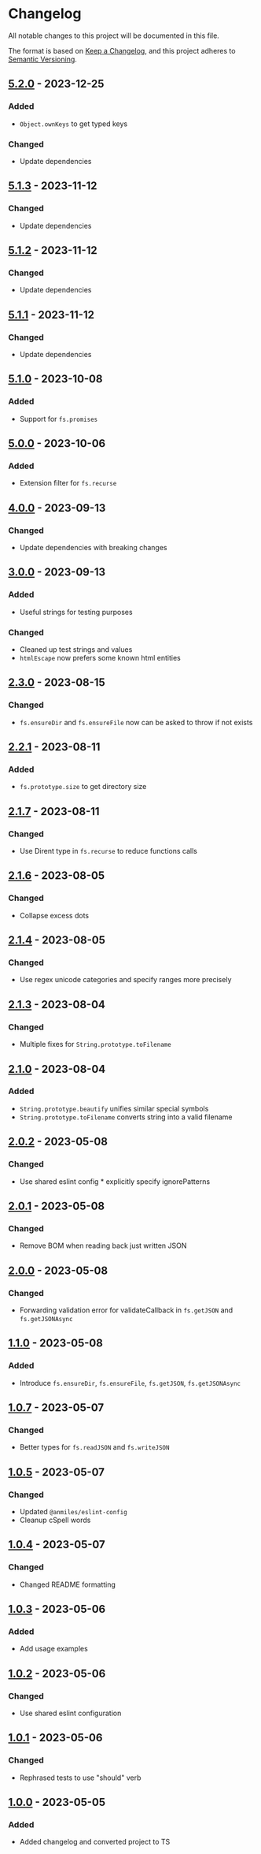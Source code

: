 # Changelog

All notable changes to this project will be documented in this file.

The format is based on [Keep a Changelog](https://keepachangelog.com/en/1.0.0/),
and this project adheres to [Semantic Versioning](https://semver.org/spec/v2.0.0.html).

## [5.2.0](../../tags/v5.2.0) - 2023-12-25
### Added
- `Object.ownKeys` to get typed keys
### Changed
- Update dependencies

## [5.1.3](../../tags/v5.1.3) - 2023-11-12
### Changed
- Update dependencies

## [5.1.2](../../tags/v5.1.2) - 2023-11-12
### Changed
- Update dependencies

## [5.1.1](../../tags/v5.1.1) - 2023-11-12
### Changed
- Update dependencies

## [5.1.0](../../tags/v5.1.0) - 2023-10-08
### Added
- Support for `fs.promises`

## [5.0.0](../../tags/v5.0.0) - 2023-10-06
### Added
- Extension filter for `fs.recurse`

## [4.0.0](../../tags/v4.0.0) - 2023-09-13
### Changed
- Update dependencies with breaking changes

## [3.0.0](../../tags/v3.0.0) - 2023-09-13
### Added
- Useful strings for testing purposes
### Changed
- Cleaned up test strings and values
- `htmlEscape` now prefers some known html entities

## [2.3.0](../../tags/v2.3.0) - 2023-08-15
### Changed
- `fs.ensureDir` and `fs.ensureFile` now can be asked to throw if not exists

## [2.2.1](../../tags/v2.2.1) - 2023-08-11
### Added
- `fs.prototype.size` to get directory size

## [2.1.7](../../tags/v2.1.7) - 2023-08-11
### Changed
- Use Dirent type in `fs.recurse` to reduce functions calls

## [2.1.6](../../tags/v2.1.6) - 2023-08-05
### Changed
- Collapse excess dots

## [2.1.4](../../tags/v2.1.4) - 2023-08-05
### Changed
- Use regex unicode categories and specify ranges more precisely

## [2.1.3](../../tags/v2.1.3) - 2023-08-04
### Changed
- Multiple fixes for `String.prototype.toFilename`

## [2.1.0](../../tags/v2.1.0) - 2023-08-04
### Added
- `String.prototype.beautify` unifies similar special symbols
- `String.prototype.toFilename` converts string into a valid filename

## [2.0.2](../../tags/v2.0.2) - 2023-05-08
### Changed
- Use shared eslint config * explicitly specify ignorePatterns

## [2.0.1](../../tags/v2.0.1) - 2023-05-08
### Changed
- Remove BOM when reading back just written JSON

## [2.0.0](../../tags/v2.0.0) - 2023-05-08
### Changed
- Forwarding validation error for validateCallback in `fs.getJSON` and `fs.getJSONAsync`

## [1.1.0](../../tags/v1.1.0) - 2023-05-08
### Added
- Introduce `fs.ensureDir`, `fs.ensureFile`, `fs.getJSON`, `fs.getJSONAsync`

## [1.0.7](../../tags/v1.0.7) - 2023-05-07
### Changed
- Better types for `fs.readJSON` and `fs.writeJSON`

## [1.0.5](../../tags/v1.0.5) - 2023-05-07
### Changed
- Updated `@anmiles/eslint-config`
- Cleanup cSpell words

## [1.0.4](../../tags/v1.0.4) - 2023-05-07
### Changed
- Changed README formatting

## [1.0.3](../../tags/v1.0.2) - 2023-05-06
### Added
- Add usage examples

## [1.0.2](../../tags/v1.0.2) - 2023-05-06
### Changed
- Use shared eslint configuration

## [1.0.1](../../tags/v1.0.1) - 2023-05-06
### Changed
- Rephrased tests to use "should" verb

## [1.0.0](../../tags/v1.0.0) - 2023-05-05
### Added
- Added changelog and converted project to TS
